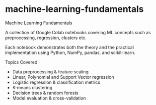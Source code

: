 # machine-learning-fundamentals


Machine Learning Fundamentals

A collection of Google Colab notebooks covering ML concepts such as preprocessing, regression, clusters etc.

Each notebook demonstrates both the theory and the practical implementation using Python, NumPy, pandas, and scikit-learn.


Topics Covered
- Data preprocessing & feature scaling
- Linear, Polynomial and Support Vector regression
- Logistic regression & classification metrics
- K-means clustering
- Decision trees & random forests
- Model evaluation & cross-validation

